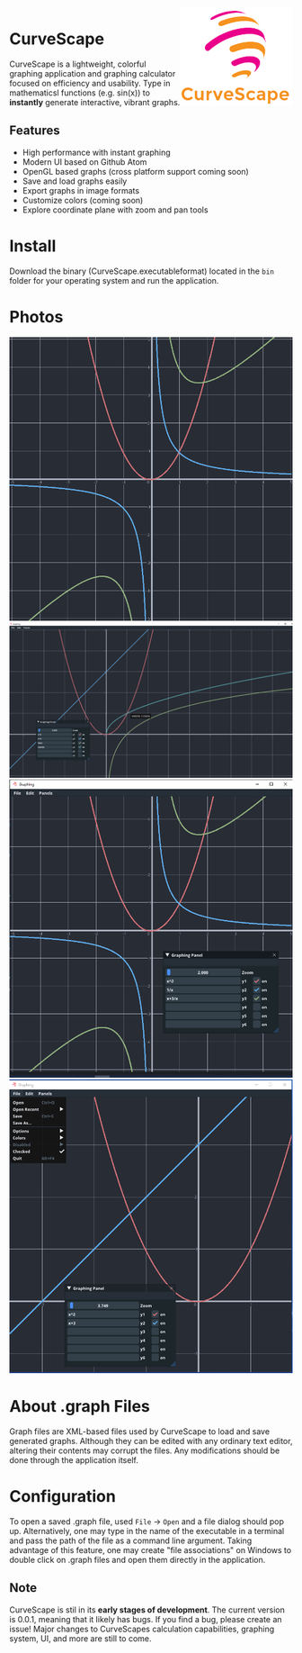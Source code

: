 <img alt="CurveScape logo" src="static/logo_transparent.png" align="right">


# CurveScape

CurveScape is a lightweight, colorful graphing application and graphing calculator
focused on efficiency and usability. Type in mathematicsl functions (e.g. sin(x)) 
to **instantly** generate interactive, vibrant graphs.

## Features
- High performance with instant graphing
- Modern UI based on Github Atom
- OpenGL based graphs (cross platform support coming soon)
- Save and load graphs easily
- Export graphs in image formats
- Customize colors (coming soon)
- Explore coordinate plane with zoom and pan tools

# Install
Download the binary (CurveScape.executableformat) located in the ```bin``` folder 
for your operating system and run the application.

# Photos
<img alt="demo1" src="static/demo/demo1.png">
<img alt="demo2" src="static/demo/demo2.png">
<img alt="ui" src="static/demo/ui.PNG">
<img alt="ui2" src="static/demo/ui2.PNG">

# About .graph Files
Graph files are XML-based files used by CurveScape to load and save generated graphs. Although they
can be edited with any ordinary text editor, altering their contents may corrupt the files. Any modifications
should be done through the application itself.

# Configuration
To open a saved .graph file, used ```File``` -> ```Open``` and a file dialog should pop up. Alternatively,
one may type in the name of the executable in a terminal and pass the path of the file as a command line 
argument. Taking advantage of this feature, one may create "file associations" on Windows to double click
on .graph files and open them directly in the application.

## Note 
CurveScape is stil in its **early stages of development**. The current version is 0.0.1,
meaning that it likely has bugs. If you find a bug, please create an issue! Major changes
to CurveScapes calculation capabilities, graphing system, UI, and more are still to come.